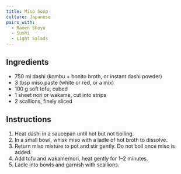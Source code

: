 ```yaml
---
title: Miso Soup
culture: Japanese
pairs_with:
  - Ramen Shoyu
  - Sushi 
  - Light Salads
---
```


## Ingredients
- 750 ml dashi (kombu + bonito broth, or instant dashi powder)
- 3 tbsp miso paste (white or red, or a mix)
- 100 g soft tofu, cubed
- 1 sheet nori or wakame, cut into strips
- 2 scallions, finely sliced

## Instructions
1. Heat dashi in a saucepan until hot but not boiling.
2. In a small bowl, whisk miso with a ladle of hot broth to dissolve.
3. Return miso mixture to pot and stir gently. Do not boil once miso is added.
4. Add tofu and wakame/nori, heat gently for 1–2 minutes.
5. Ladle into bowls and garnish with scallions.

